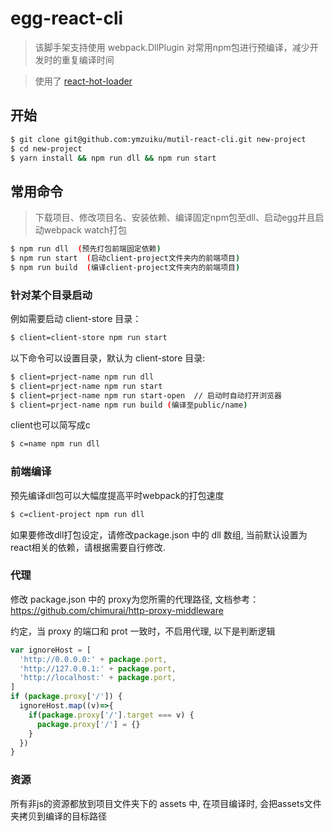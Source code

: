 # egg-react-cli

> 该脚手架支持使用 webpack.DllPlugin 对常用npm包进行预编译，减少开发时的重复编译时间

> 使用了 [react-hot-loader](https://github.com/gaearon/react-hot-loader/tree/next)

## 开始
```bash
$ git clone git@github.com:ymzuiku/mutil-react-cli.git new-project
$ cd new-project
$ yarn install && npm run dll && npm run start
```

## 常用命令
> 下载项目、修改项目名、安装依赖、编译固定npm包至dll、启动egg并且启动webpack watch打包
```bash
$ npm run dll  (预先打包前端固定依赖)
$ npm run start  (启动client-project文件夹内的前端项目)
$ npm run build  (编译client-project文件夹内的前端项目)
```

### 针对某个目录启动

例如需要启动 client-store 目录：
```bash
$ client=client-store npm run start
```
以下命令可以设置目录，默认为 client-store 目录:
```bash
$ client=prject-name npm run dll
$ client=prject-name npm run start
$ client=prject-name npm run start-open  // 启动时自动打开浏览器
$ client=prject-name npm run build (编译至public/name)
```
client也可以简写成c
```bash
$ c=name npm run dll
```

### 前端编译
预先编译dll包可以大幅度提高平时webpack的打包速度
```bash
$ c=client-project npm run dll
```
如果要修改dll打包设定，请修改package.json 中的 dll 数组, 当前默认设置为react相关的依赖，请根据需要自行修改.

### 代理
修改 package.json 中的 proxy为您所需的代理路径, 文档参考：
https://github.com/chimurai/http-proxy-middleware

约定，当 proxy 的端口和 prot 一致时，不启用代理, 以下是判断逻辑
```js
var ignoreHost = [
  'http://0.0.0.0:' + package.port,
  'http://127.0.0.1:' + package.port,
  'http://localhost:' + package.port,
]
if (package.proxy['/']) {
  ignoreHost.map((v)=>{
    if(package.proxy['/'].target === v) {
      package.proxy['/'] = {}
    }
  })
}
```

### 资源

所有非js的资源都放到项目文件夹下的 assets 中, 在项目编译时, 会把assets文件夹拷贝到编译的目标路径
